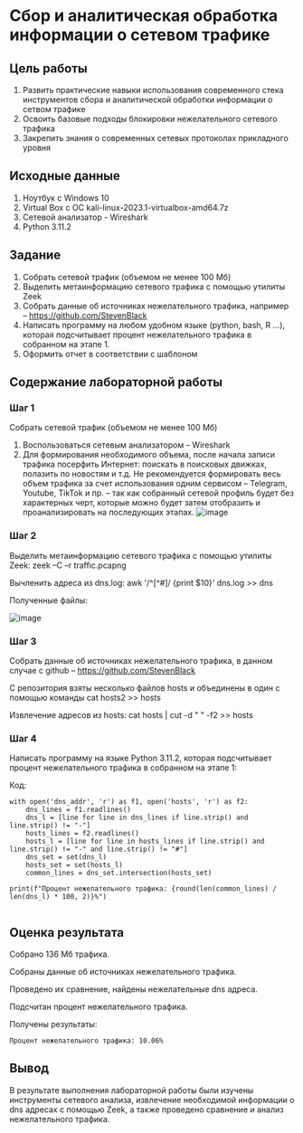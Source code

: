 # Сбор и аналитическая обработка информации о сетевом трафике

## Цель работы

1. Развить практические навыки использования современного стека инструментов сбора и аналитической обработки информации о сетвом трафике
2. Освоить базовые подходы блокировки нежелательного сетевого трафика
3. Закрепить знания о современных сетевых протоколах прикладного уровня

## ️Исходные данные

1. Ноутбук с Windows 10
2. Virtual Box с ОС kali-linux-2023.1-virtualbox-amd64.7z
3. Сетевой анализатор - Wireshark
4. Python 3.11.2

## ️Задание

1. Собрать сетевой трафик (объемом не менее 100 Мб)
2. Выделить метаинформацию сетевого трафика с помощью утилиты Zeek
3. Собрать данные об источниках нежелательного трафика, например – https://github.com/StevenBlack
4. Написать программу на любом удобном языке (python, bash, R …), которая подсчитывает процент нежелательного трафика в собранном на этапе 1.
5. Оформить отчет в соответствии с шаблоном

## Содержание лабораторной работы

### Шаг 1

Собрать сетевой трафик (объемом не менее 100 Мб)

1. Воспользоваться сетевым анализатором – Wireshark
2. Для формирования необходимого объема, после начала записи трафика посерфить Интернет: поискать в поисковых движках, полазить по новостям и т.д. Не рекомендуется формировать весь объем трафика за счет использования одним сервисом – Telegram, Youtube, TikTok и пр. – так как собранный
сетевой профиль будет без характерных черт, которые можно будет затем отобразить и проанализировать на последующих этапах.
![image](https://github.com/ulgosipoy/saznd/assets/133878924/3914ed2a-19b4-4f63-940c-e701d7f066d8)


### Шаг 2

Выделить метаинформацию сетевого трафика с помощью утилиты Zeek:
zeek –C –r traffic.pcapng

Вычленить адреса из dns.log:
awk '/^[^#]/ {print $10}' dns.log >> dns

Полученные файлы:

![image](https://github.com/ulgosipoy/saznd/assets/133878924/fee29979-658c-4d40-8f65-71745eeb790c)


### Шаг 3

Собрать данные об источниках нежелательного трафика, в данном случае с github – https://github.com/StevenBlack

С репозитория взяты несколько файлов hosts и объединены в один с помощью команды cat hosts2 >> hosts

Извлечение адресов из hosts:
cat hosts | cut -d " " -f2 >> hosts

### Шаг 4

Написать программу на языке Python 3.11.2, которая подсчитывает процент
нежелательного трафика в собранном на этапе 1:

Код:
```
with open('dns_addr', 'r') as f1, open('hosts', 'r') as f2:
	dns_lines = f1.readlines()		
	dns_l = [line for line in dns_lines if line.strip() and line.strip() != "-"]
	hosts_lines = f2.readlines()
	hosts_l = [line for line in hosts_lines if line.strip() and line.strip() != "-" and line.strip() != "#"]
	dns_set = set(dns_l)
	hosts_set = set(hosts_l)
	common_lines = dns_set.intersection(hosts_set)

print(f"Процент нежелательного трафика: {round(len(common_lines) / len(dns_l) * 100, 2)}%")


```

## ️Оценка результата

Собрано 136 Мб трафика.

Собраны данные об источниках нежелательного трафика.

Проведено их сравнение, найдены нежелательные dns адреса.

Подсчитан процент нежелательного трафика.

Получены результаты:
```
Процент нежелательного трафика: 10.06%
```


## ️Вывод 

В результате выполнения лабораторной работы были изучены инструменты сетевого анализа, извлечение необходимой информации о dns адресах с помощью Zeek, а также проведено сравнение и анализ нежелательного трафика.
